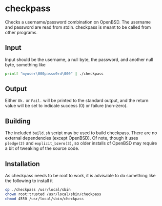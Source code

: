checkpass
=========
Checks a username/password combination on OpenBSD.  The username and password
are read from stdin.  checkpass is meant to be called from other programs.

Input
-----
Input should be the username, a null byte, the password, and another null byte,
something like
```bash
printf "myuser\000passw0rd\000" | ./checkpass
```

Output
------
Either `Ok.` or `Fail.` will be printed to the standard output, and the return
value will be set to indicate success (0) or failure (non-zero).

Building
--------
The included `build.sh` script may be used to build checkpass.  There are no
external dependencies (except OpenBSD).  Of note, though it uses `pledge(2)`
and `explicit_bzero(3)`, so older installs of OpenBSD may require a bit of 
tweaking of the source code.

Installation
------------
As checkpass needs to be root to work, it is advisable to do something like the
following to install it
```bash
cp ./checkpass /usr/local/sbin
chown root:trusted /usr/local/sbin/checkpass
chmod 4550 /usr/local/sbin/checkpass
```
